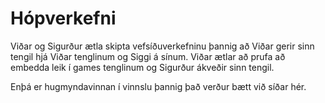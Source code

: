 # Hópverkefni
Viðar og Sigurður ætla skipta vefsíðuverkefninu þannig að Viðar gerir sinn tengil hjá Viðar tenglinum og Siggi á sínum.
Viðar ætlar að prufa að embedda leik í games tenglinum og Sigurður ákveðir sinn tengil.

Enþá er hugmyndavinnan í vinnslu þannig það verður bætt við síðar hér.

